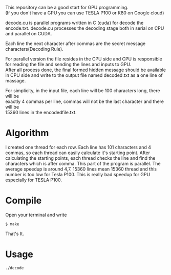 This repository can be a good start for GPU programming.  
(If you don't have a GPU you can use TESLA P100 or K80 on Google cloud)

decode.cu is parallel programs written in C (cuda) for decode the encode.txt. decode.cu processes	the decoding stage both in serial	on	CPU	and	parallel on CUDA. 

Each	line	the	next	character	after	commas	are	the	secret	message	characters(Decoding Rule).

For	parallel	version	the	file	resides	in	the	CPU	side and	CPU	is	responsible	for	reading	the	file	and	sending the	lines	and	inputs	to	GPU.	
After	all	process	done,	the	final	formed	hidden	message	should	be	available	in	CPU	
side	and	write	to	the	output	file	named	decoded.txt	as	a	one	line	of	massage.  

	
For	simplicity,	in	the	input	file,	each	line	will	be	100	characters	long,	there	will	be	
exactly	4	commas	per	line,	commas	will	not	be	the	last	character	and	there	will	be	
15360 lines	in	the	encodedfile.txt.

# Algorithm
I created one thread for each row. Each line has 101 characters and 4 commas, so
each thread can easily calculate it's starting point. After calculating the starting points, each
thread checks the line and find the characters which is after comma. This part of the
program is parallel. The average speedup is around 4,7. 15360 lines mean 15360 thread and this number is too low for Tesla P100. This is really bad speedup for GPU especially for TESLA P100.

# Compile 

Open your terminal and write 
```
$ make
```
That's It.

# Usage
```
./decode
```
